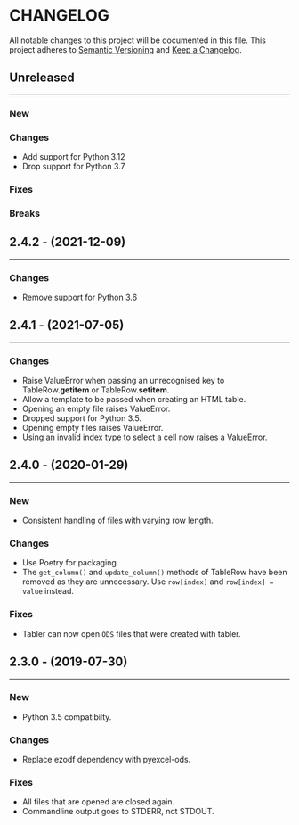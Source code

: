 # CHANGELOG

All notable changes to this project will be documented in this file.
This project adheres to [Semantic Versioning](http://semver.org/) and [Keep a Changelog](http://keepachangelog.com/).



## Unreleased
---

### New

### Changes
* Add support for Python 3.12
* Drop support for Python 3.7

### Fixes

### Breaks


## 2.4.2 - (2021-12-09)
---

### Changes
* Remove support for Python 3.6


## 2.4.1 - (2021-07-05)
---

### Changes
* Raise ValueError when passing an unrecognised key to TableRow.__getitem__ or TableRow.__setitem__.
* Allow a template to be passed when creating an HTML table.
* Opening an empty file raises ValueError.
* Dropped support for Python 3.5.
* Opening empty files raises ValueError.
* Using an invalid index type to select a cell now raises a ValueError.


## 2.4.0 - (2020-01-29)
---

### New
* Consistent handling of files with varying row length.

### Changes
* Use Poetry for packaging.
* The `get_column()` and `update_column()` methods of TableRow have been removed as they are unnecessary. Use `row[index]` and `row[index] = value` instead.

### Fixes
* Tabler can now open `ODS` files that were created with tabler.


## 2.3.0 - (2019-07-30)
---

### New
* Python 3.5 compatibilty.

### Changes
* Replace ezodf dependency with pyexcel-ods.

### Fixes
* All files that are opened are closed again.
* Commandline output goes to STDERR, not STDOUT.
